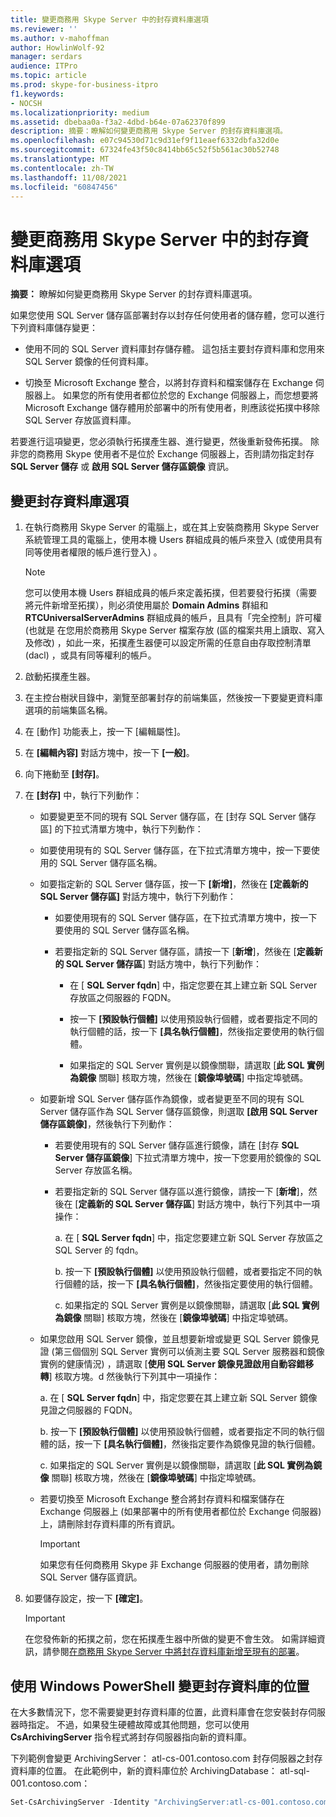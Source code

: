 ```yaml
---
title: 變更商務用 Skype Server 中的封存資料庫選項
ms.reviewer: ''
ms.author: v-mahoffman
author: HowlinWolf-92
manager: serdars
audience: ITPro
ms.topic: article
ms.prod: skype-for-business-itpro
f1.keywords:
- NOCSH
ms.localizationpriority: medium
ms.assetid: dbebaa0a-f3a2-4dbd-b64e-07a62370f899
description: 摘要：瞭解如何變更商務用 Skype Server 的封存資料庫選項。
ms.openlocfilehash: e07c94530d71c9d31ef9f11eaef6332dbfa32d0e
ms.sourcegitcommit: 67324fe43f50c8414bb65c52f5b561ac30b52748
ms.translationtype: MT
ms.contentlocale: zh-TW
ms.lasthandoff: 11/08/2021
ms.locfileid: "60847456"
---
```

# <a name="change-archiving-database-options-in-skype-for-business-server"></a>變更商務用 Skype Server 中的封存資料庫選項

**摘要：** 瞭解如何變更商務用 Skype Server 的封存資料庫選項。
  
如果您使用 SQL Server 儲存區部署封存以封存任何使用者的儲存體，您可以進行下列資料庫儲存變更：
  
- 使用不同的 SQL Server 資料庫封存儲存體。 這包括主要封存資料庫和您用來 SQL Server 鏡像的任何資料庫。
    
- 切換至 Microsoft Exchange 整合，以將封存資料和檔案儲存在 Exchange 伺服器上。 如果您的所有使用者都位於您的 Exchange 伺服器上，而您想要將 Microsoft Exchange 儲存體用於部署中的所有使用者，則應該從拓撲中移除 SQL Server 存放區資料庫。 
    
若要進行這項變更，您必須執行拓撲產生器、進行變更，然後重新發佈拓撲。 除非您的商務用 Skype 使用者不是位於 Exchange 伺服器上，否則請勿指定封存 **SQL Server 儲存** 或 **啟用 SQL Server 儲存區鏡像** 資訊。
  
## <a name="change-archiving-database-options"></a>變更封存資料庫選項

1. 在執行商務用 Skype Server 的電腦上，或在其上安裝商務用 Skype Server 系統管理工具的電腦上，使用本機 Users 群組成員的帳戶來登入 (或使用具有同等使用者權限的帳戶進行登入) 。
    
    > [!NOTE]
    > 您可以使用本機 Users 群組成員的帳戶來定義拓撲，但若要發行拓撲（需要將元件新增至拓撲），則必須使用屬於 **Domain Admins** 群組和 **RTCUniversalServerAdmins** 群組成員的帳戶，且具有「完全控制」許可權 (也就是 在您用於商務用 Skype Server 檔案存放 (區的檔案共用上讀取、寫入及修改) ，如此一來，拓撲產生器便可以設定所需的任意自由存取控制清單 (dacl) ，或具有同等權利的帳戶。
  
2. 啟動拓撲產生器。
    
3. 在主控台樹狀目錄中，瀏覽至部署封存的前端集區，然後按一下要變更資料庫選項的前端集區名稱。
    
4. 在 [動作] 功能表上，按一下 [編輯屬性]。 
    
5. 在 **[編輯內容]** 對話方塊中，按一下 **[一般]**。
    
6. 向下捲動至 **[封存]**。
    
7. 在 **[封存]** 中，執行下列動作：
    
   - 如要變更至不同的現有 SQL Server 儲存區，在 [封存 SQL Server 儲存區] 的下拉式清單方塊中，執行下列動作：
    
   - 如要使用現有的 SQL Server 儲存區，在下拉式清單方塊中，按一下要使用的 SQL Server 儲存區名稱。
    
   - 如要指定新的 SQL Server 儲存區，按一下 **[新增]**，然後在 **[定義新的 SQL Server 儲存區]** 對話方塊中，執行下列動作：
    
     - 如要使用現有的 SQL Server 儲存區，在下拉式清單方塊中，按一下要使用的 SQL Server 儲存區名稱。
    
     - 若要指定新的 SQL Server 儲存區，請按一下 [**新增**]，然後在 [**定義新的 SQL Server 儲存區**] 對話方塊中，執行下列動作：
    
       - 在 [ **SQL Server fqdn**] 中，指定您要在其上建立新 SQL Server 存放區之伺服器的 FQDN。
    
       - 按一下 **[預設執行個體]** 以使用預設執行個體，或者要指定不同的執行個體的話，按一下 **[具名執行個體]**，然後指定要使用的執行個體。
    
       - 如果指定的 SQL Server 實例是以鏡像關聯，請選取 [**此 SQL 實例為鏡像** 關聯] 核取方塊，然後在 [**鏡像埠號碼**] 中指定埠號碼。
    
   - 如要新增 SQL Server 儲存區作為鏡像，或者變更至不同的現有 SQL Server 儲存區作為 SQL Server 儲存區鏡像，則選取 **[啟用 SQL Server 儲存區鏡像]**，然後執行下列動作：
    
     - 若要使用現有的 SQL Server 儲存區進行鏡像，請在 [封存 **SQL Server 儲存區鏡像**] 下拉式清單方塊中，按一下您要用於鏡像的 SQL Server 存放區名稱。
    
     - 若要指定新的 SQL Server 儲存區以進行鏡像，請按一下 [**新增**]，然後在 [**定義新的 SQL Server 儲存區**] 對話方塊中，執行下列其中一項操作：
    
       a. 在 [ **SQL Server fqdn**] 中，指定您要建立新 SQL Server 存放區之 SQL Server 的 fqdn。
    
       b. 按一下 **[預設執行個體]** 以使用預設執行個體，或者要指定不同的執行個體的話，按一下 **[具名執行個體]**，然後指定要使用的執行個體。
    
       c. 如果指定的 SQL Server 實例是以鏡像關聯，請選取 [**此 SQL 實例為鏡像** 關聯] 核取方塊，然後在 [**鏡像埠號碼**] 中指定埠號碼。
    
   - 如果您啟用 SQL Server 鏡像，並且想要新增或變更 SQL Server 鏡像見證 (第三個個別 SQL Server 實例可以偵測主要 SQL Server 服務器和鏡像實例的健康情況) ，請選取 [**使用 SQL Server 鏡像見證啟用自動容錯移轉**] 核取方塊。d 然後執行下列其中一項操作：
    
      a. 在 [ **SQL Server fqdn**] 中，指定您要在其上建立新 SQL Server 鏡像見證之伺服器的 FQDN。
    
      b. 按一下 **[預設執行個體]** 以使用預設執行個體，或者要指定不同的執行個體的話，按一下 **[具名執行個體]**，然後指定要作為鏡像見證的執行個體。
    
      c. 如果指定的 SQL Server 實例是以鏡像關聯，請選取 [**此 SQL 實例為鏡像** 關聯] 核取方塊，然後在 [**鏡像埠號碼**] 中指定埠號碼。
    
   - 若要切換至 Microsoft Exchange 整合將封存資料和檔案儲存在 Exchange 伺服器上 (如果部署中的所有使用者都位於 Exchange 伺服器) 上，請刪除封存資料庫的所有資訊。
    
     > [!IMPORTANT]
     > 如果您有任何商務用 Skype 非 Exchange 伺服器的使用者，請勿刪除 SQL Server 儲存區資訊。 
  
8. 如要儲存設定，按一下 **[確定]**。
    
    > [!IMPORTANT]
    > 在您發佈新的拓撲之前，您在拓撲產生器中所做的變更不會生效。 如需詳細資訊，請參閱[在商務用 Skype Server 中將封存資料庫新增至現有的部署](../../deploy/deploy-archiving/add-archiving-databases.md)。 
  
## <a name="change-the-location-of-the-archiving-database-by-using-windows-powershell"></a>使用 Windows PowerShell 變更封存資料庫的位置

在大多數情況下，您不需要變更封存資料庫的位置，此資料庫會在您安裝封存伺服器時指定。 不過，如果發生硬體故障或其他問題，您可以使用 **CsArchivingServer** 指令程式將封存伺服器指向新的資料庫。
  
下列範例會變更 ArchivingServer： atl-cs-001.contoso.com 封存伺服器之封存資料庫的位置。 在此範例中，新的資料庫位於 ArchivingDatabase： atl-sql-001.contoso.com：
  
```PowerShell
Set-CsArchivingServer -Identity "ArchivingServer:atl-cs-001.contoso.com" -ArchivingDatabase "ArchivingDatabase:atl-sql-001.contoso.com"
```


